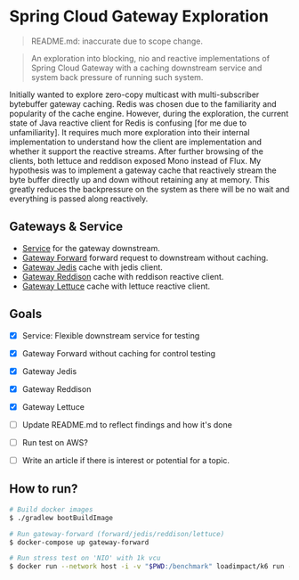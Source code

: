 # Spring Cloud Gateway Exploration

> README.md: inaccurate due to scope change.

> An exploration into blocking, nio and reactive implementations of Spring Cloud Gateway with a caching downstream
> service and system back pressure of running such system.

Initially wanted to explore zero-copy multicast with multi-subscriber bytebuffer gateway caching. 
Redis was chosen due to the familiarity and popularity of the cache engine.
However, during the exploration, the current state of Java reactive client for Redis is confusing 
\[for me due to unfamiliarity\].
It requires much more exploration into their internal implementation to understand how the client are implementation
and whether it support the reactive streams.
After further browsing of the clients, both lettuce and reddison exposed Mono instead of Flux.
My hypothesis was to implement a gateway cache that reactively stream the byte buffer directly up and down without 
retaining any at memory. This greatly reduces the backpressure on the system as there will be no wait and everything is 
passed along reactively.

## Gateways & Service

* [Service](./service) for the gateway downstream.
* [Gateway Forward](./gateway-forward) forward request to downstream without caching. 
* [Gateway Jedis](gateway-jedis) cache with jedis client.
* [Gateway Reddison](./gateway-reddison) cache with reddison reactive client.
* [Gateway Lettuce](./gateway-lettuce) cache with lettuce reactive client.

## Goals

- [x] Service: Flexible downstream service for testing
- [x] Gateway Forward without caching for control testing
- [x] Gateway Jedis
- [x] Gateway Reddison
- [x] Gateway Lettuce
- [ ] Update README.md to reflect findings and how it's done
- [ ] Run test on AWS?
- [ ] Write an article if there is interest or potential for a topic.


## How to run?

```bash
# Build docker images
$ ./gradlew bootBuildImage

# Run gateway-forward (forward/jedis/reddison/lettuce) 
$ docker-compose up gateway-forward

# Run stress test on 'NIO' with 1k vcu
$ docker run --network host -i -v "$PWD:/benchmark" loadimpact/k6 run -e TYPE=forward /benchmark/test.js 
``` 
